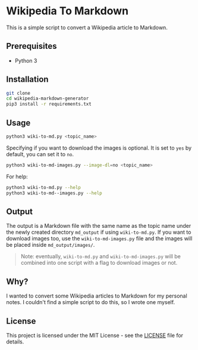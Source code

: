 # Wikipedia To Markdown

This is a simple script to convert a Wikipedia article to Markdown.

## Prerequisites

- Python 3

## Installation

```bash
git clone
cd wikipedia-markdown-generator
pip3 install -r requirements.txt
```

## Usage

```bash
python3 wiki-to-md.py <topic_name>
```

Specifying if you want to download the images is optional. It is set to `yes` 
by default, you can set it to `no`.

```bash
python3 wiki-to-md-images.py --image-dl=no <topic_name>
```

For help:

```bash
python3 wiki-to-md.py --help
python3 wiki-to-md--images.py --help
```

## Output

The output is a Markdown file with the same name as the topic name under the newly created directory `md_output` if using `wiki-to-md.py`. If you want to download images too, use the `wiki-to-md-images.py` file and the images will be placed inside `md_output/images/`.

> Note: eventually, `wiki-to-md.py` and `wiki-to-md-images.py` will be combined into one script with a flag to download images or not.

## Why?

I wanted to convert some Wikipedia articles to Markdown for my personal notes. I couldn't find a simple script to do this, so I wrote one myself.

## License

This project is licensed under the MIT License - see the [LICENSE](LICENSE) file for details.
